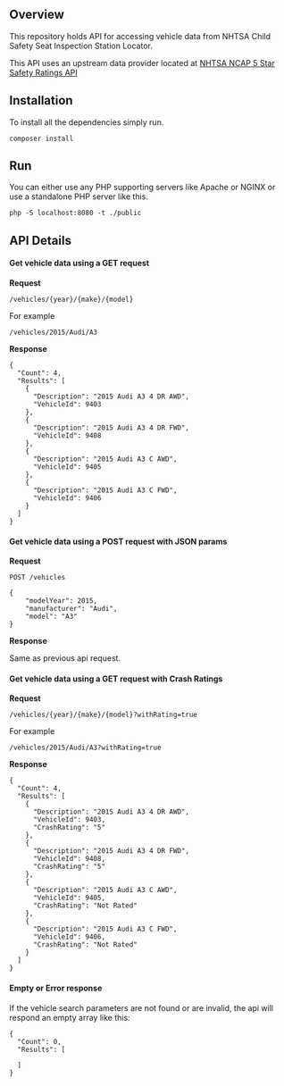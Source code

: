 ## Overview

This repository holds API for accessing vehicle data from NHTSA Child Safety Seat Inspection Station Locator. 

This API uses an upstream data provider located at 
[NHTSA NCAP 5 Star
Safety Ratings API](https://one.nhtsa.gov/webapi/Default.aspx?SafetyRatings/API/5)

## Installation

To install all the dependencies simply run. 

```
composer install
```

## Run

You can either use any PHP supporting servers like Apache or NGINX or use a standalone PHP server like this. 

```
php -S localhost:8080 -t ./public
```

## API Details

#### Get vehicle data using a GET request 

**Request**

`/vehicles/{year}/{make}/{model}`

For example 

`/vehicles/2015/Audi/A3` 

**Response**

```
{
  "Count": 4,
  "Results": [
    {
      "Description": "2015 Audi A3 4 DR AWD",
      "VehicleId": 9403
    },
    {
      "Description": "2015 Audi A3 4 DR FWD",
      "VehicleId": 9408
    },
    {
      "Description": "2015 Audi A3 C AWD",
      "VehicleId": 9405
    },
    {
      "Description": "2015 Audi A3 C FWD",
      "VehicleId": 9406
    }
  ]
}
```

#### Get vehicle data using a POST request with JSON params 

**Request**

```
POST /vehicles

{
    "modelYear": 2015,
    "manufacturer": "Audi",
    "model": "A3"
}
```

**Response**

Same as previous api request.

#### Get vehicle data using a GET request with Crash Ratings

**Request**

`/vehicles/{year}/{make}/{model}?withRating=true`

For example 

`/vehicles/2015/Audi/A3?withRating=true` 

**Response**

```
{
  "Count": 4,
  "Results": [
    {
      "Description": "2015 Audi A3 4 DR AWD",
      "VehicleId": 9403,
      "CrashRating": "5"
    },
    {
      "Description": "2015 Audi A3 4 DR FWD",
      "VehicleId": 9408,
      "CrashRating": "5"
    },
    {
      "Description": "2015 Audi A3 C AWD",
      "VehicleId": 9405,
      "CrashRating": "Not Rated"
    },
    {
      "Description": "2015 Audi A3 C FWD",
      "VehicleId": 9406,
      "CrashRating": "Not Rated"
    }
  ]
}
```

#### Empty or Error response

If the vehicle search parameters are not found or are invalid, the api will respond an empty array like this:

```
{
  "Count": 0,
  "Results": [
    
  ]
}
```
